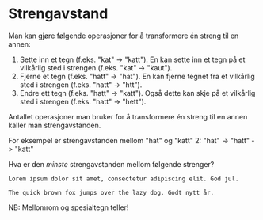 # Strengavstand

Man kan gjøre følgende operasjoner for å transformere én streng til en annen:

1. Sette inn et tegn (f.eks. "kat" -> "katt"). En kan sette inn et tegn på et vilkårlig sted i strengen (f.eks. "kat" -> "kaut").
2. Fjerne et tegn (f.eks. "hatt" -> "hat"). En kan fjerne tegnet fra et vilkårlig sted i strengen (f.eks. "hatt" -> "htt").
3. Endre ett tegn (f.eks. "hatt" -> "katt"). Også dette kan skje på et vilkårlig sted i strengen (f.eks. "hatt" -> "hett").

Antallet operasjoner man bruker for å transformere én streng til en annen kaller man strengavstanden.

For eksempel er strengavstanden mellom "hat" og "katt" 2: "hat" -> "hatt" -> "katt"

Hva er den _minste_ strengavstanden mellom følgende strenger?

```plain
Lorem ipsum dolor sit amet, consectetur adipiscing elit. God jul.
```

```plain
The quick brown fox jumps over the lazy dog. Godt nytt år.
```

NB: Mellomrom og spesialtegn teller!

